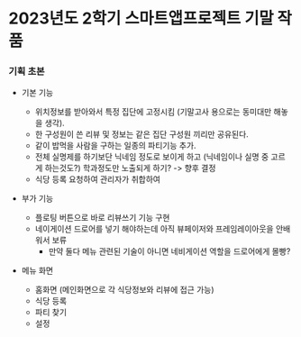 # 2023년도 2학기 스마트앱프로젝트 기말 작품
### 기획 초본
- 기본 기능
  - 위치정보를 받아와서 특정 집단에 고정시킴 (기말고사 용으로는 동미대만 해놓을 생각).
  - 한 구성원이 쓴 리뷰 및 정보는 같은 집단 구성원 끼리만 공유된다.
  - 같이 밥먹을 사람을 구하는 일종의 파티기능 추가.
  - 전체 실명제를 하기보단 닉네임 정도로 보이게 하고 (닉네임이나 실명 중 고르게 하는것도?) 학과정도만 노출되게 하기? -> 향후 결정
  - 식당 등록 요청하여 관리자가 취합하여
- 부가 기능
  - 플로팅 버튼으로 바로 리뷰쓰기 기능 구현
  - 네이게이션 드로어를 넣기 해야하는데 아직 뷰페이저와 프레임레이아웃을 안배워서 보류
    * 만약 둘다 메뉴 관련된 기술이 아니면 네비게이션 역할을 드로어에게 몰빵?

- 메뉴 화면
  - 홈화면 (메인화면으로 각 식당정보와 리뷰에 접근 가능)
  - 식당 등록
  - 파티 찾기
  - 설정
